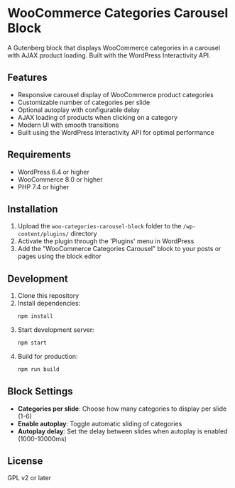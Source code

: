 # WooCommerce Categories Carousel Block

A Gutenberg block that displays WooCommerce categories in a carousel with AJAX product loading. Built with the WordPress Interactivity API.

## Features

- Responsive carousel display of WooCommerce product categories
- Customizable number of categories per slide
- Optional autoplay with configurable delay
- AJAX loading of products when clicking on a category
- Modern UI with smooth transitions
- Built using the WordPress Interactivity API for optimal performance

## Requirements

- WordPress 6.4 or higher
- WooCommerce 8.0 or higher
- PHP 7.4 or higher

## Installation

1. Upload the `woo-categories-carousel-block` folder to the `/wp-content/plugins/` directory
2. Activate the plugin through the 'Plugins' menu in WordPress
3. Add the "WooCommerce Categories Carousel" block to your posts or pages using the block editor

## Development

1. Clone this repository
2. Install dependencies:
   ```bash
   npm install
   ```
3. Start development server:
   ```bash
   npm start
   ```
4. Build for production:
   ```bash
   npm run build
   ```

## Block Settings

- **Categories per slide**: Choose how many categories to display per slide (1-6)
- **Enable autoplay**: Toggle automatic sliding of categories
- **Autoplay delay**: Set the delay between slides when autoplay is enabled (1000-10000ms)

## License

GPL v2 or later 